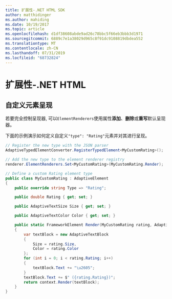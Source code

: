 ```yaml
---
title: 扩展性-.NET HTML SDK
author: matthidinger
ms.author: mahiding
ms.date: 10/19/2017
ms.topic: article
ms.openlocfilehash: d1df38608abde9ad26c78bbc5f66eb3bbb3d1971
ms.sourcegitcommit: 6889c7e1a38029d965c8f91dc9108819dbdea552
ms.translationtype: MT
ms.contentlocale: zh-CN
ms.lasthandoff: 07/31/2019
ms.locfileid: "68732824"
---
```

# <a name="extensibility---net-html"></a>扩展性-.NET HTML

## <a name="custom-element-rendering"></a>自定义元素呈现

若要完全控制呈现器, 可以`ElementRenderers`使用属性**添加**、**删除**或**重写**默认呈现器。

下面的示例演示如何定义自定义`"type": "Rating"`元素并对其进行呈现。

```csharp
// Register the new type with the JSON parser
AdaptiveTypedElementConverter.RegisterTypedElement<MyCustomRating>();

// Add the new type to the element renderer registry
renderer.ElementRenderers.Set<MyCustomRating>(MyCustomRating.Render);

// Define a custom Rating element type
public class MyCustomRating : AdaptiveElement
{
    public override string Type => "Rating";

    public double Rating { get; set; }

    public AdaptiveTextSize Size { get; set; }

    public AdaptiveTextColor Color { get; set; }

    public static FrameworkElement Render(MyCustomRating rating, AdaptiveRenderContext context)
    {
        var textBlock = new AdaptiveTextBlock
        {
            Size = rating.Size,
            Color = rating.Color
        };
        for (int i = 0; i < rating.Rating; i++)
        {
            textBlock.Text += "\u2605";
        }
        textBlock.Text += $" ({rating.Rating})";
        return context.Render(textBlock);
    }
}
```
